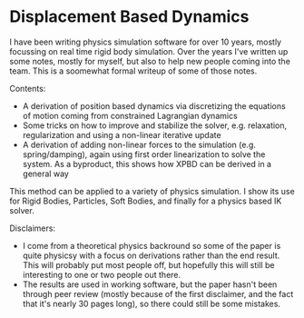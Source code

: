 # Displacement Based Dynamics
I have been writing physics simulation software for over 10 years, mostly focussing on real time rigid body simulation. Over the years I've written up some notes, mostly for myself, but also to help new people coming into the team. This is a soomewhat formal writeup of some of those notes.

Contents:
- A derivation of position based dynamics via discretizing the equations of motion coming from constrained Lagrangian dynamics
- Some tricks on how to improve and stabilize the solver, e.g. relaxation, regularization and using a non-linear iterative update
- A derivation of adding non-linear forces to the simulation (e.g. spring/damping), again using first order linearization to solve the system. As a byproduct, this shows how XPBD can be derived in a general way

This method can be applied to a variety of physics simulation. I show its use for Rigid Bodies, Particles, Soft Bodies, and finally for a physics based IK solver.

Disclaimers:
- I come from a theoretical physics backround so some of the paper is quite physicsy with a focus on derivations rather than the end result. This will probably put most people off, but hopefully this will still be interesting to one or two people out there.
- The results are used in working software, but the paper hasn't been through peer review (mostly because of the first disclaimer, and the fact that it's nearly 30 pages long), so there could still be some mistakes. 
